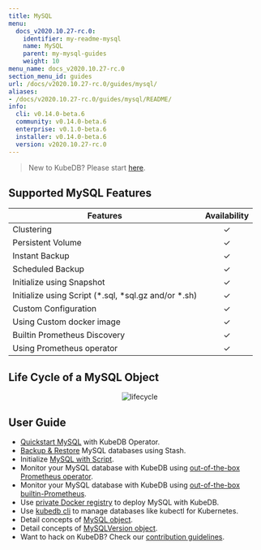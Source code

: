 ```yaml
---
title: MySQL
menu:
  docs_v2020.10.27-rc.0:
    identifier: my-readme-mysql
    name: MySQL
    parent: my-mysql-guides
    weight: 10
menu_name: docs_v2020.10.27-rc.0
section_menu_id: guides
url: /docs/v2020.10.27-rc.0/guides/mysql/
aliases:
- /docs/v2020.10.27-rc.0/guides/mysql/README/
info:
  cli: v0.14.0-beta.6
  community: v0.14.0-beta.6
  enterprise: v0.1.0-beta.6
  installer: v0.14.0-beta.6
  version: v2020.10.27-rc.0
---
```


> New to KubeDB? Please start [here](/docs/v2020.10.27-rc.0/README).

## Supported MySQL Features

| Features                                                | Availability |
| ------------------------------------------------------- | :----------: |
| Clustering                                              |   &#10003;   |
| Persistent Volume                                       |   &#10003;   |
| Instant Backup                                          |   &#10003;   |
| Scheduled Backup                                        |   &#10003;   |
| Initialize using Snapshot                               |   &#10003;   |
| Initialize using Script (\*.sql, \*sql.gz and/or \*.sh) |   &#10003;   |
| Custom Configuration                                    |   &#10003;   |
| Using Custom docker image                               |   &#10003;   |
| Builtin Prometheus Discovery                            |   &#10003;   |
| Using Prometheus operator                               |   &#10003;   |

## Life Cycle of a MySQL Object

<p align="center">
  <img alt="lifecycle"  src="/docs/v2020.10.27-rc.0/images/mysql/mysql-lifecycle.png" >
</p>

## User Guide

- [Quickstart MySQL](/docs/v2020.10.27-rc.0/guides/mysql/quickstart/quickstart) with KubeDB Operator.
- [Backup & Restore](/docs/v2020.10.27-rc.0/guides/mysql/backup/stash) MySQL databases using Stash.
- Initialize [MySQL with Script](/docs/v2020.10.27-rc.0/guides/mysql/initialization/using-script).
- Monitor your MySQL database with KubeDB using [out-of-the-box Prometheus operator](/docs/v2020.10.27-rc.0/guides/mysql/monitoring/using-prometheus-operator).
- Monitor your MySQL database with KubeDB using [out-of-the-box builtin-Prometheus](/docs/v2020.10.27-rc.0/guides/mysql/monitoring/using-builtin-prometheus).
- Use [private Docker registry](/docs/v2020.10.27-rc.0/guides/mysql/private-registry/using-private-registry) to deploy MySQL with KubeDB.
- Use [kubedb cli](/docs/v2020.10.27-rc.0/guides/mysql/cli/cli) to manage databases like kubectl for Kubernetes.
- Detail concepts of [MySQL object](/docs/v2020.10.27-rc.0/guides/mysql/concepts/mysql).
- Detail concepts of [MySQLVersion object](/docs/v2020.10.27-rc.0/guides/mysql/concepts/catalog).
- Want to hack on KubeDB? Check our [contribution guidelines](/docs/v2020.10.27-rc.0/CONTRIBUTING).
